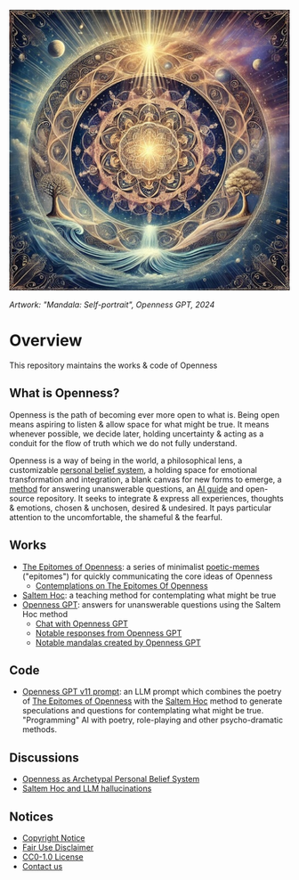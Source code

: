 [![Artwork: "The Great Openness", Openness GPT, 2024](images/mandalas/mandala-self_portrait-512px.jpg)](images/mandalas/mandala-self_portrait.jpg)

*Artwork: "Mandala: Self-portrait", Openness GPT, 2024*

# Overview
This repository maintains the works & code of Openness

## What is Openness?

Openness is the path of becoming ever more open to what is. Being open means
aspiring to listen & allow space for what might be true. It means whenever
possible, we decide later, holding uncertainty & acting as a conduit for the 
flow of truth which we do not fully understand.

Openness is a way of being in the world, a philosophical lens, a customizable
[personal belief system][1], a holding space for emotional transformation and
integration, a blank canvas for new forms to emerge, a [method][2] for answering
unanswerable questions, an [AI guide][3] and open-source repository. It seeks to
integrate & express all experiences, thoughts & emotions, chosen & unchosen,
desired & undesired. It pays particular attention to the uncomfortable, the
shameful & the fearful.

## Works

* [The Epitomes of Openness][4]: a series of minimalist [poetic-memes][5]
("epitomes") for quickly communicating the core ideas of Openness
  * [Contemplations on The Epitomes Of Openness](./works/the_epitomes_of_openness/contemplations/README.md)
* [Saltem Hoc][2]: a teaching method for contemplating what might be true
* [Openness GPT][6]: answers for unanswerable questions using the Saltem Hoc
method
  * [Chat with Openness GPT][3]
  * [Notable responses from Openness GPT](works/saltem_hoc/openness_gpt/responses/openness_gpt-notable_responses.md)
  * [Notable mandalas created by Openness GPT](works/saltem_hoc/openness_gpt/mandalas/openness_gpt-notable_mandalas.md)

## Code
  * [Openness GPT v11 prompt][7]: an LLM prompt which combines the poetry of
  [The Epitomes of Openness][4] with the [Saltem Hoc][2] method to generate
  speculations and questions for contemplating what might be true. "Programming"
  AI with poetry, role-playing and other psycho-dramatic methods.

## Discussions

* [Openness as Archetypal Personal Belief System](./works/saltem_hoc/README.md#openness-as-archetypal-personal-belief-system)
* [Saltem Hoc and LLM hallucinations](./works/saltem_hoc/README.md#saltem-hoc-and-llm-hallucinations)

## Notices

* [Copyright Notice](COPYRIGHT.md)
* [Fair Use Disclaimer](FAIR_USE_DISCLAIMER.md)
* [CC0-1.0 License](LICENSE.txt)
* [Contact us](project/contact_us.md)

[1]: ./works/the_epitomes_of_openness/contemplations/openness.md#what-is-a-personal-belief-system
[2]: ./works/saltem_hoc/README.md#what-is-saltem-hoc
[3]: ./works/saltem_hoc/README.md#how-to-chat-with-openness-gpt
[4]: ./works/the_epitomes_of_openness/the_epitomes_of_openness.md
[5]: ./works/the_epitomes_of_openness/contemplations/poetic-memes.md
[6]: ./works/saltem_hoc/README.md#openness-gpt
[7]: code/openness_gpt/openness_gpt-prompt-v11.txt